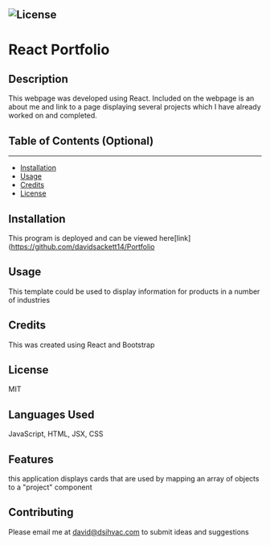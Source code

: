 

  ![License](https://img.shields.io/badge/license-MIT-green)
  ---
  # React Portfolio

  ## Description
  
  This webpage was developed using React. Included on the webpage is an about me and link to a page displaying several projects which I have already worked on and completed.
  
  
  ## Table of Contents (Optional)
  ---
  * [Installation](#installation)
  * [Usage](#usage)
  * [Credits](#credits)
  * [License](#license)
  
  
  ## Installation
  
  This program is deployed and can be viewed here[link](https://github.com/davidsackett14/Portfolio
  
  
  ## Usage 
  
  This template could be used to display information for products in a number of industries
  
  
  ## Credits
  
  This was created using React and Bootstrap
  
  
  ## License
  
  MIT
  
  
  ## Languages Used

  JavaScript, HTML, JSX, CSS

  ## Features
  
  this application displays cards that are used by mapping an array of objects to a "project" component
  
  ## Contributing
  
  Please email me at david@dsihvac.com to submit ideas and suggestions
  
